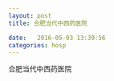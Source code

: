 ```yaml
--- 
layout: post 
title: 合肥当代中西药医院

date:   2016-05-03 13:39:56 
categories: hosp 
--- 
```

   
合肥当代中西药医院
